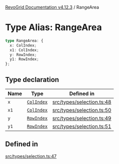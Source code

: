 [RevoGrid Documentation v4.12.3](README.md) / RangeArea

# Type Alias: RangeArea

```ts
type RangeArea: {
  x: ColIndex;
  x1: ColIndex;
  y: RowIndex;
  y1: RowIndex;
};
```

## Type declaration

| Name | Type | Defined in |
| ------ | ------ | ------ |
| `x` | [`ColIndex`](TypeAlias.ColIndex.md) | [src/types/selection.ts:48](https://github.com/revolist/revogrid/blob/d8faaf908685ef9767dc3ea8ccad1628e41fbf76/src/types/selection.ts#L48) |
| `x1` | [`ColIndex`](TypeAlias.ColIndex.md) | [src/types/selection.ts:50](https://github.com/revolist/revogrid/blob/d8faaf908685ef9767dc3ea8ccad1628e41fbf76/src/types/selection.ts#L50) |
| `y` | [`RowIndex`](TypeAlias.RowIndex.md) | [src/types/selection.ts:49](https://github.com/revolist/revogrid/blob/d8faaf908685ef9767dc3ea8ccad1628e41fbf76/src/types/selection.ts#L49) |
| `y1` | [`RowIndex`](TypeAlias.RowIndex.md) | [src/types/selection.ts:51](https://github.com/revolist/revogrid/blob/d8faaf908685ef9767dc3ea8ccad1628e41fbf76/src/types/selection.ts#L51) |

## Defined in

[src/types/selection.ts:47](https://github.com/revolist/revogrid/blob/d8faaf908685ef9767dc3ea8ccad1628e41fbf76/src/types/selection.ts#L47)
